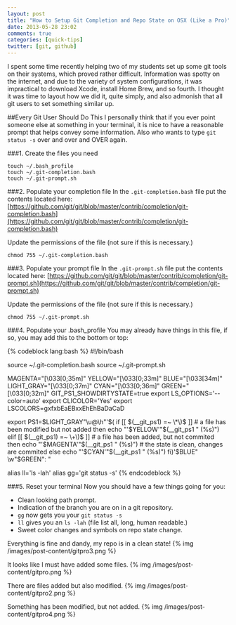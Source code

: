 ```yaml
---
layout: post
title: "How to Setup Git Completion and Repo State on OSX (Like a Pro)"
date: 2013-05-28 23:02
comments: true
categories: [quick-tips]
twitter: [git, github]
---
```

I spent some time recently helping two of my students set up some git tools on their systems, which proved rather difficult. Information was spotty on the internet, and due to the variety of system configurations, it was impractical to download Xcode, install Home Brew, and so fourth. I thought it was time to layout how we did it, quite simply, and also admonish that all git users to set something similar up.

##Every Git User Should Do This
I personally think that if you ever point someone else at something in your terminal, it is nice to have a reasonable prompt that helps convey some information. Also who wants to type `git status -s` over and over and OVER again.

###1. Create the files you need

    touch ~/.bash_profile
    touch ~/.git-completion.bash
    touch ~/.git-prompt.sh

###2. Populate your completion file
In the `.git-completion.bash` file put the contents located here: [https://github.com/git/git/blob/master/contrib/completion/git-completion.bash](https://github.com/git/git/blob/master/contrib/completion/git-completion.bash)

Update the permissions of the file (not sure if this is necessary.)

    chmod 755 ~/.git-completion.bash

###3. Populate your prompt file
In the `.git-prompt.sh` file put the contents located here: [https://github.com/git/git/blob/master/contrib/completion/git-prompt.sh](https://github.com/git/git/blob/master/contrib/completion/git-prompt.sh)

Update the permissions of the file (not sure if this is necessary.)

    chmod 755 ~/.git-prompt.sh

###4. Populate your .bash_profile
You may already have things in this file, if so, you may add this to the bottom or top:

{% codeblock lang:bash %}
#!/bin/bash

source ~/.git-completion.bash
source ~/.git-prompt.sh

MAGENTA="\[\033[0;35m\]"
YELLOW="\[\033[0;33m\]"
BLUE="\[\033[34m\]"
LIGHT_GRAY="\[\033[0;37m\]"
CYAN="\[\033[0;36m\]"
GREEN="\[\033[0;32m\]"
GIT_PS1_SHOWDIRTYSTATE=true
export LS_OPTIONS='--color=auto'
export CLICOLOR='Yes'
export LSCOLORS=gxfxbEaEBxxEhEhBaDaCaD

export PS1=$LIGHT_GRAY"\u@\h"'$(
    if [[ $(__git_ps1) =~ \*\)$ ]]
    # a file has been modified but not added
    then echo "'$YELLOW'"$(__git_ps1 " (%s)")
    elif [[ $(__git_ps1) =~ \+\)$ ]]
    # a file has been added, but not commited
    then echo "'$MAGENTA'"$(__git_ps1 " (%s)")
    # the state is clean, changes are commited
    else echo "'$CYAN'"$(__git_ps1 " (%s)")
    fi)'$BLUE" \w"$GREEN": "

alias ll='ls -lah'
alias gg='git status -s'
{% endcodeblock %}

###5. Reset your terminal
Now you should have a few things going for you:

- Clean looking path prompt.
- Indication of the branch you are on in a git repository.
- `gg` now gets you your `git status -s`
- `ll` gives you an `ls -lah` (file list all, long, human readable.)
- Sweet color changes and symbols on repo state change.

Everything is fine and dandy, my repo is in a clean state!
{% img /images/post-content/gitpro3.png %}

It looks like I must have added some files.
{% img /images/post-content/gitpro.png %}

There are files added but also modified.
{% img /images/post-content/gitpro2.png %}

Something has been modified, but not added.
{% img /images/post-content/gitpro4.png %}

